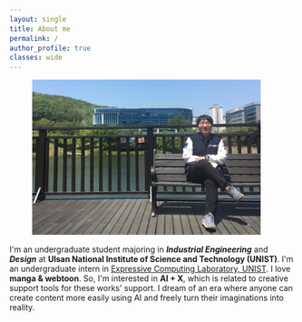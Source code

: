 ```yaml
---
layout: single
title: About me
permalink: /
author_profile: true
classes: wide
---
```

<figure style="width: 80%" class="align-center">
  <img src="/assets/images/about20220713.jpg" alt="">
</figure>

I'm an undergraduate student majoring in ***Industrial Engineering*** and ***Design*** at **Ulsan National Institute of Science and Technology (UNIST)**. I'm an undergraduate intern in [Expressive Computing Laboratory, UNIST]. I love **manga & webtoon**. So, I'm interested in **AI + X**, which is related to creative support tools for these works' support. I dream of an era where anyone can create content more easily using AI and freely turn their imaginations into reality.

[Expressive Computing Laboratory, UNIST]: https://www.klee141.com/
